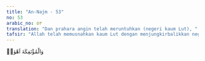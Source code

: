 ```yaml
---
title: "An-Najm - 53"
no: 53
arabic_no: ٥٣
translation: "Dan prahara angin telah meruntuhkan (negeri kaum Lut), "
tafsir: "Allah telah memusnahkan kaum Lut dengan menjungkirbalikkan negeri mereka dan menurunkan azab kepada mereka berupa hujan batu yang terbakar, sambil menghujani mereka dengan batu-batu dari tanah yang terbakar, bertubi-tubi. Dalam ayat lain yang bersamaan maksudnya Allah berfirman: \n\nDan Kami hujani mereka (dengan hujan batu), maka betapa buruk hujan yang menimpa orang-orang yang telah diberi peringatan itu. (asy-Syu'ara'/26: 173) \n\nInilah yang dikehendaki oleh Allah dengan firman-Nya, \"Allah menimpakan atas negeri mereka azab yang menimpanya.\" Pengungkapan keadaan dengan kata-kata tersebut menunjukkan kehebatan azab yang menimpa mereka karena Allah membalikkanNya, yang atas menjadi bawah dan bawah menjadi atas. Keterangan yang jelas dan nyata itu tak dapat meyakinkan mereka, bahkan membikin mereka ragu-ragu, mereka menertawakannya, walaupun Nabi Muhammad saw terus-menerus memperingatkan mereka. Sebenarnya mereka harus menangis atas kesalahan dan kelengahan mereka dan sembah sujud kepada Allah."
---
```


وَالْمُؤْتَفِكَةَ اَهْوٰىۙ  
